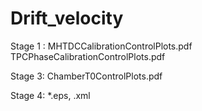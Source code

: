 # Drift_velocity

Stage 1 : MHTDCCalibrationControlPlots.pdf
          TPCPhaseCalibrationControlPlots.pdf


Stage 3: ChamberT0ControlPlots.pdf

Stage 4: *.eps, .xml
